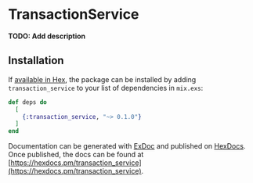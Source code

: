 # TransactionService

**TODO: Add description**

## Installation

If [available in Hex](https://hex.pm/docs/publish), the package can be installed
by adding `transaction_service` to your list of dependencies in `mix.exs`:

```elixir
def deps do
  [
    {:transaction_service, "~> 0.1.0"}
  ]
end
```

Documentation can be generated with [ExDoc](https://github.com/elixir-lang/ex_doc)
and published on [HexDocs](https://hexdocs.pm). Once published, the docs can
be found at [https://hexdocs.pm/transaction_service](https://hexdocs.pm/transaction_service).

